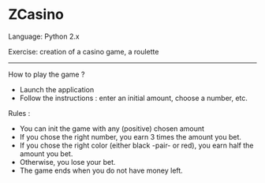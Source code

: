 # ZCasino

Language: Python 2.x

Exercise: creation of a casino game, a roulette

----------

How to play the game ?

* Launch the application
* Follow the instructions : enter an initial amount, choose a number, etc.

Rules :

* You can init the game with any (positive) chosen amount 
* If you chose the right number, you earn 3 times the amount you bet.
* If you chose the right color (either black -pair- or red), you earn half the amount you bet.
* Otherwise, you lose your bet.
* The game ends when you do not have money left.



